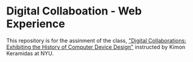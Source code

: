 # Digital Collaboation - Web Experience
 
This repository is for the assinment of the class, ["Digital Collaborations: Exhibiting the History of Computer Device Design"](http://kimon.hosting.nyu.edu/sites/exhibiting-computer-design/) instructed by Kimon Keramidas at NYU.

